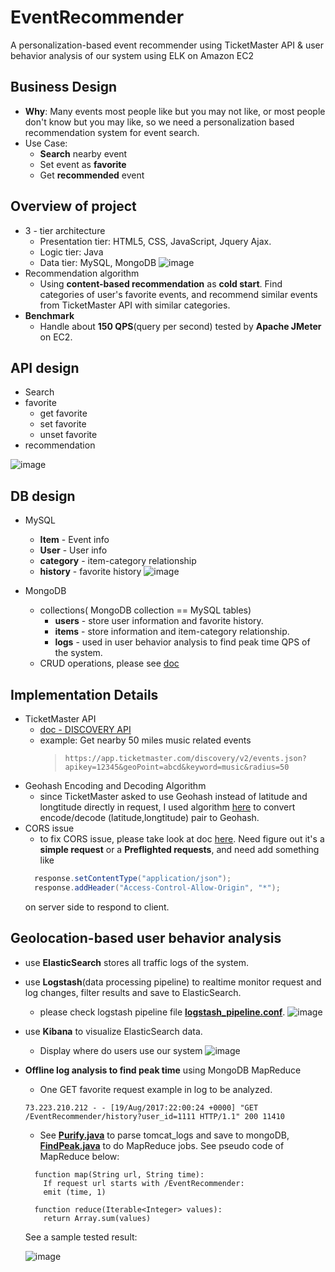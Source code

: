 # EventRecommender
 A personalization-based event recommender using TicketMaster API & user behavior analysis of our system using ELK on Amazon EC2
## Business Design
- **Why**: Many events most people like but you may not like, or most people don't know but you may like, so we need a 
personalization based recommendation system for event search.
- Use Case:
  * **Search** nearby event
  * Set event as **favorite**
  * Get **recommended** event 
## Overview of project
- 3 - tier architecture
  * Presentation tier: HTML5, CSS, JavaScript, Jquery Ajax.
  * Logic tier: Java
  * Data tier: MySQL, MongoDB
![image](https://user-images.githubusercontent.com/38120488/38473675-087633c6-3b62-11e8-8901-96afffa2c78f.png)
- Recommendation algorithm
  * Using **content-based recommendation** as **cold start**. Find categories of user's favorite events, and recommend similar events from TicketMaster API with similar categories.
- **Benchmark**
  * Handle about **150 QPS**(query per second) tested by **Apache JMeter** on EC2.
  
## API design
- Search
- favorite
  * get favorite
  * set favorite
  * unset favorite
- recommendation

![image](https://user-images.githubusercontent.com/38120488/38473945-be2e55a6-3b65-11e8-8358-011f267195da.png)

## DB design
- MySQL
  * **Item** - Event info
  * **User** - User info
  * **category** - item-category relationship
  * **history** - favorite history
  ![image](https://user-images.githubusercontent.com/38120488/38480030-08dbcca2-3b91-11e8-8c90-184f7e818758.png)

- MongoDB
  * collections( MongoDB collection == MySQL tables) 
    * **users** - store user information and favorite history. 
    * **items** - store information and item-category relationship.
    * **logs** - used in user behavior analysis to find peak time QPS of the system.
  * CRUD operations, please see [doc](https://docs.mongodb.com/manual/crud/)

## Implementation Details
- TicketMaster API
  * [doc - DISCOVERY API](https://developer.ticketmaster.com/products-and-docs/apis/discovery-api/v2/)
  * example: Get nearby 50 miles music related events 
    > `https://app.ticketmaster.com/discovery/v2/events.json?apikey=12345&geoPoint=abcd&keyword=music&radius=50`
- Geohash Encoding and Decoding Algorithm
  * since TicketMaster asked to use Geohash instead of latitude and longtitude directly in request, I used algorithm [here](https://developer-should-know.com/post/87283491372/geohash-encoding-and-decoding-algorithm) to convert encode/decode (latitude,longtitude) pair to Geohash.
- CORS issue
  * to fix CORS issue, please take look at doc [here](https://developer.mozilla.org/en-US/docs/Web/HTTP/CORS#Preflighted_requests). Need figure out it's a **simple request** or a **Preflighted requests**, and need add something like 
  ```java
    response.setContentType("application/json");
    response.addHeader("Access-Control-Allow-Origin", "*");  
  ```
  on server side to respond to client.
  
## Geolocation-based user behavior analysis
  * use **ElasticSearch** stores all traffic logs of the system.
  * use **Logstash**(data processing pipeline) to realtime monitor request and log changes, filter results and save to ElasticSearch.
    * please check logstash pipeline file [**logstash_pipeline.conf**](./logstash_pipeline.conf). 
    ![image](https://user-images.githubusercontent.com/38120488/38480242-651a17f2-3b92-11e8-9658-8da3b5a69fb2.png)
  * use **Kibana** to visualize ElasticSearch data.
    * Display where do users use our system
    ![image](https://user-images.githubusercontent.com/38120488/38480048-2f351ebc-3b91-11e8-9bc7-d0cf30effe3b.png)
  * **Offline log analysis to find peak time** using MongoDB MapReduce
    * One GET favorite request example in log to be analyzed.
    ```
    73.223.210.212 - - [19/Aug/2017:22:00:24 +0000] "GET /EventRecommender/history?user_id=1111 HTTP/1.1" 200 11410
    ```

    * See [**Purify.java**](./src/offline/Purify.java) to parse tomcat_logs and save to mongoDB, [**FindPeak.java**](./src/offline/FindPeak.java) to do MapReduce jobs. See pseudo code of MapReduce below:
    ```
      function map(String url, String time):
        If request url starts with /EventRecommender:
        emit (time, 1)

      function reduce(Iterable<Integer> values):
        return Array.sum(values)
    ```
    See a sample tested result:

    ![image](https://user-images.githubusercontent.com/38120488/38509866-27e94506-3bf1-11e8-96f4-5c76089bc06e.png)



  
